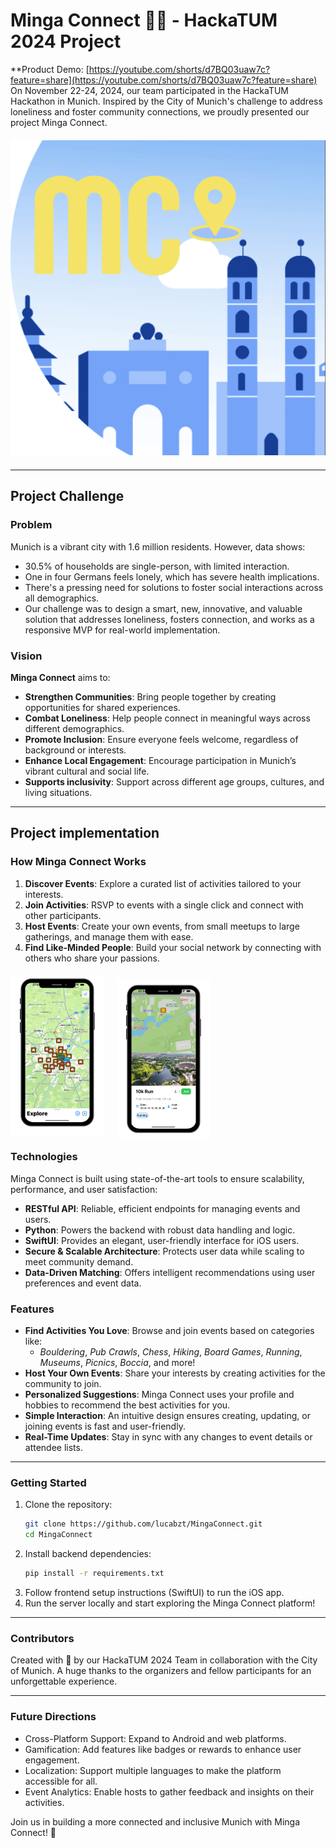 # Minga Connect 💛🥨 - HackaTUM 2024 Project
**Product Demo: [https://youtube.com/shorts/d7BQ03uaw7c?feature=share](https://youtube.com/shorts/d7BQ03uaw7c?feature=share)
On November 22-24, 2024, our team participated in the HackaTUM Hackathon in Munich. 
Inspired by the City of Munich's challenge to address loneliness and foster community connections,
we proudly presented our project Minga Connect.

<div style="text-align: center; margin: 20px 0;">
    <img src="Assets/images/MingaSmall.png" alt="MingaSmall" width="512" />
</div>

---

## Project Challenge

### Problem

Munich is a vibrant city with 1.6 million residents. However, data shows:

- 30.5% of households are single-person, with limited interaction.
- One in four Germans feels lonely, which has severe health implications.
- There's a pressing need for solutions to foster social interactions across all demographics.
- Our challenge was to design a smart, new, innovative, and valuable solution that addresses loneliness, fosters connection, and works as a responsive MVP for real-world implementation.

### Vision

**Minga Connect** aims to:
- **Strengthen Communities**: Bring people together by creating opportunities for shared experiences.
- **Combat Loneliness**: Help people connect in meaningful ways across different demographics.
- **Promote Inclusion**: Ensure everyone feels welcome, regardless of background or interests.
- **Enhance Local Engagement**: Encourage participation in Munich’s vibrant cultural and social life.
- **Supports inclusivity**: Support across different age groups, cultures, and living situations.

---

## Project implementation

### How Minga Connect Works

1. **Discover Events**: Explore a curated list of activities tailored to your interests.
2. **Join Activities**: RSVP to events with a single click and connect with other participants.
3. **Host Events**: Create your own events, from small meetups to large gatherings, and manage them with ease.
4. **Find Like-Minded People**: Build your social network by connecting with others who share your passions.

<div style="display: flex; justify-content: left; gap: 20px; margin: 20px 0;">
    <img src="Assets/images/map.png" alt="map" width="150" />
    <img src="Assets/images/Event.png" alt="event" width="150" style="position: relative; top: +5px;" />
</div>

### Technologies

Minga Connect is built using state-of-the-art tools to ensure scalability, performance, and user satisfaction:

- **RESTful API**: Reliable, efficient endpoints for managing events and users.
- **Python**: Powers the backend with robust data handling and logic.
- **SwiftUI**: Provides an elegant, user-friendly interface for iOS users.
- **Secure & Scalable Architecture**: Protects user data while scaling to meet community demand.
- **Data-Driven Matching**: Offers intelligent recommendations using user preferences and event data.

### Features

- **Find Activities You Love**: Browse and join events based on categories like:
  - *Bouldering*, *Pub Crawls*, *Chess*, *Hiking*, *Board Games*, *Running*, *Museums*, *Picnics*, *Boccia*, and more!
- **Host Your Own Events**: Share your interests by creating activities for the community to join.
- **Personalized Suggestions**: Minga Connect uses your profile and hobbies to recommend the best activities for you.
- **Simple Interaction**: An intuitive design ensures creating, updating, or joining events is fast and user-friendly.
- **Real-Time Updates**: Stay in sync with any changes to event details or attendee lists.

---

### Getting Started

1. Clone the repository:
   ```bash
   git clone https://github.com/lucabzt/MingaConnect.git
   cd MingaConnect
2. Install backend dependencies:
    ```bash
   pip install -r requirements.txt
3. Follow frontend setup instructions (SwiftUI) to run the iOS app. 
4. Run the server locally and start exploring the Minga Connect platform!

---

### Contributors

Created with 💛 by our HackaTUM 2024 Team in collaboration with the City of Munich. A huge thanks to the organizers and fellow participants for an unforgettable experience.

---

### Future Directions

- Cross-Platform Support: Expand to Android and web platforms.
- Gamification: Add features like badges or rewards to enhance user engagement.
- Localization: Support multiple languages to make the platform accessible for all.
- Event Analytics: Enable hosts to gather feedback and insights on their activities.

Join us in building a more connected and inclusive Munich with Minga Connect! 💛
